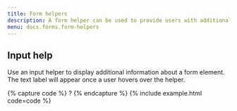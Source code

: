 ```yaml
---
title: Form helpers
description: A form helper can be used to provide users with additional information about the elements of a form that may be unclear. 
menu: docs.forms.form-helpers
---
```



## Input help

Use an input helper to display additional information about a form element. The text label will appear once a user hovers over the helper. 

{% capture code %}
<span class="form-help" data-bs-toggle="popover" data-bs-placement="top" data-bs-html="true" data-bs-content="<p>ZIP Code must be US or CDN format. You can use an extended ZIP+4 code to determine address more accurately.</p><p class='mb-0'><a href=''>USP ZIP codes lookup tools</a></p>">?</span>
{% endcapture %}
{% include example.html code=code %}
